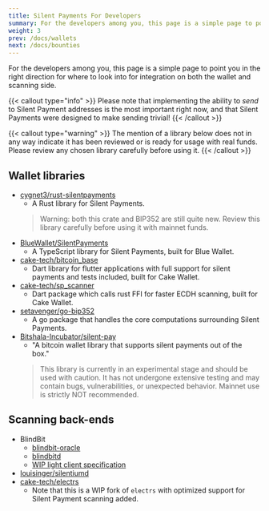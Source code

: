 ```yaml
---
title: Silent Payments For Developers
summary: For the developers among you, this page is a simple page to point you in the right direction for where to look into for integration on both the wallet and scanning side.
weight: 3
prev: /docs/wallets
next: /docs/bounties
---
```


For the developers among you, this page is a simple page to point you in the right direction for where to look into for integration on both the wallet and scanning side.

{{< callout type="info" >}}
  Please note that implementing the ability to *send* to Silent Payment addresses is the most important right now, and that Silent Payments were designed to make sending trivial!
{{< /callout >}}

{{< callout type="warning" >}}
  The mention of a library below does not in any way indicate it has been reviewed or is ready for usage with real funds. Please review any chosen library carefully before using it.
{{< /callout >}}

## Wallet libraries

- [cygnet3/rust-silentpayments](https://github.com/cygnet3/rust-silentpayments)
  - A Rust library for Silent Payments.
  > Warning: both this crate and BIP352 are still quite new. Review this library carefully before using it with mainnet funds.
- [BlueWallet/SilentPayments](https://github.com/BlueWallet/SilentPayments)
  - A TypeScript library for Silent Payments, built for Blue Wallet.
- [cake-tech/bitcoin_base](https://github.com/cake-tech/bitcoin_base/tree/cake-update-v3)
  - Dart library for flutter applications with full support for silent payments and tests included, built for Cake Wallet.
- [cake-tech/sp_scanner](https://github.com/cake-tech/sp_scanner/tree/sp_v1.0.0)
  - Dart package which calls rust FFI for faster ECDH scanning, built for Cake Wallet.
- [setavenger/go-bip352](https://github.com/setavenger/go-bip352)
  - A go package that handles the core computations surrounding Silent Payments.
- [Bitshala-Incubator/silent-pay](https://github.com/Bitshala-Incubator/silent-pay)
  - "A bitcoin wallet library that supports silent payments out of the box."
  > This library is currently in an experimental stage and should be used with caution. It has not undergone extensive testing and may contain bugs, vulnerabilities, or unexpected behavior. Mainnet use is strictly NOT recommended.

## Scanning back-ends

- BlindBit
  - [blindbit-oracle](https://github.com/setavenger/blindbit-oracle)
  - [blindbitd](https://github.com/setavenger/blindbitd)
  - [WIP light client specification](https://github.com/setavenger/BIP0352-light-client-specification)
- [louisinger/silentiumd](https://github.com/louisinger/silentiumd)
- [cake-tech/electrs](https://github.com/cake-tech/electrs/tree/cake-update-v1)
  - Note that this is a WIP fork of `electrs` with optimized support for Silent Payment scanning added.
